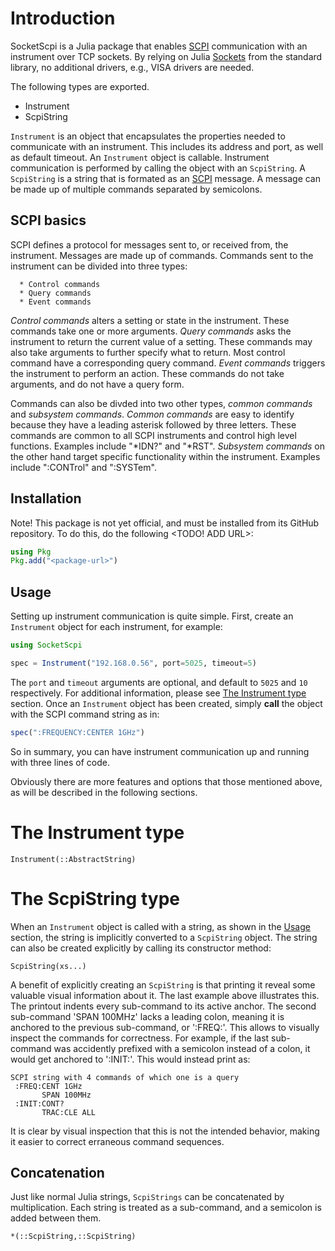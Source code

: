 Introduction
============

SocketScpi is a Julia package that enables [SCPI](https://www.ivifoundation.org/docs/scpi-99.pdf) communication with an instrument over TCP sockets. By relying on Julia [Sockets](https://docs.julialang.org/en/v1/stdlib/Sockets/) from the standard library, no additional drivers, e.g., VISA drivers are needed.

The following types are exported.

* Instrument
* ScpiString

`Instrument` is an object that encapsulates the properties needed to communicate with an instrument. This includes its address and port, as well as default timeout. An `Instrument` object is callable. Instrument communication is performed by calling the object with an `ScpiString`. A
`ScpiString` is a string that is formated as an [SCPI](https://www.ivifoundation.org/docs/scpi-99.pdf) message. A message can be made up of multiple commands separated by semicolons.


SCPI basics
-----------

SCPI defines a protocol for messages sent to, or received from, the instrument. Messages are made up of commands. Commands sent to the instrument can be divided into three types:

      * Control commands
      * Query commands
      * Event commands

_Control commands_ alters a setting or state in the instrument. These commands take one or more arguments. _Query commands_ asks the instrument to return the current value of a setting. These commands may also take arguments to further specify what to return. Most control command have a corresponding query command. _Event commands_ triggers the instrument to perform an action. These commands do not take arguments, and do not have a query form.

Commands can also be divded into two other types, _common commands_ and _subsystem commands_. _Common commands_ are easy to identify because they have a leading asterisk followed by three letters. These commands are common to all SCPI instruments and control high level functions. Examples include "*IDN?" and "*RST". _Subsystem commands_ on the other hand target specific functionality within the instrument. Examples include ":CONTrol" and ":SYSTem".



Installation
------------

Note! This package is not yet official, and must be installed from its GitHub repository. To do this, do the following <TODO! ADD URL>:

```julia
using Pkg
Pkg.add("<package-url>")
```


Usage
-----

Setting up instrument communication is quite simple. First, create an `Instrument` object for each instrument, for example:

```julia
using SocketScpi

spec = Instrument("192.168.0.56", port=5025, timeout=5)
```

The `port` and `timeout` arguments are optional, and default to `5025` and `10` respectively. For additional information, please see [The Instrument type](#the-instrument-type) section. Once an `Instrument` object has been created, simply __call__ the object with the SCPI command string as in:

```julia
spec(":FREQUENCY:CENTER 1GHz")
```

So in summary, you can have instrument communication up and running with three lines of code.

Obviously there are more features and options that those mentioned above, as will be described in the following sections.

The Instrument type
===================

```@docs
Instrument(::AbstractString)
```


The ScpiString type
===================

When an `Instrument` object is called with a string, as shown in the [Usage](#usage) section, the string is implicitly converted to a `ScpiString` object. The string can also be created explicitly by calling its constructor method:

```@docs
ScpiString(xs...)
```

A benefit of explicitly creating an `ScpiString` is that printing it reveal some valuable visual information about it. The last example above illustrates this. The printout indents every sub-command to its active anchor. The second sub-command 'SPAN 100MHz' lacks a leading colon, meaning it is anchored to the previous sub-command, or ':FREQ:'. This allows to visually inspect the commands for correctness. For example, if the last sub-command was accidently prefixed with a semicolon instead of a colon, it would get anchored to ':INIT:'. This would 
instead print as:

```
SCPI string with 4 commands of which one is a query
 :FREQ:CENT 1GHz
       SPAN 100MHz
 :INIT:CONT?
       TRAC:CLE ALL
```

It is clear by visual inspection that this is not the intended behavior, making it
easier to correct erraneous command sequences.

Concatenation
-------------

Just like normal Julia strings, `ScpiStrings` can be concatenated by multiplication. Each string is treated as a sub-command, and a semicolon is added between them.

```@docs
*(::ScpiString,::ScpiString)
```

